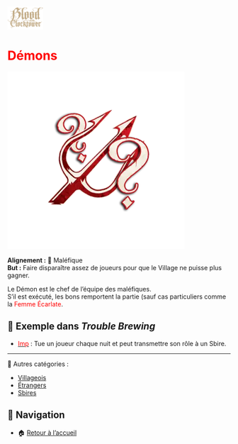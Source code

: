 <p align="left">
  <a href="/botc-fr-bambi/">
    <img src="./images/logo.png" alt="Accueil BotC FR" width="80">
  </a>
</p>

# <span style="color:red">Démons</span>   

![Démons](./images/Generic_demon.png)  

**Alignement :** 🔴 Maléfique  
**But :** Faire disparaître assez de joueurs pour que le Village ne puisse plus gagner.  

Le Démon est le chef de l’équipe des maléfiques.  
S’il est exécuté, les bons remportent la partie (sauf cas particuliers comme la <span style="color:red">Femme Écarlate</span>.  

## 📌 Exemple dans *Trouble Brewing*  
- [<span style="color:red">Imp</span>](../tb_roles/imp.md)   : Tue un joueur chaque nuit et peut transmettre son rôle à un Sbire.  

---

🔗 Autres catégories :  
- [Villageois](/botc-fr-bambi/villageois.md)  
- [Étrangers](/botc-fr-bambi/etrangers.md)  
- [Sbires](/botc-fr-bambi/sbires.md)  

## 📂 Navigation 
- 🏠 [Retour à l’accueil](/botc-fr-bambi/)  
